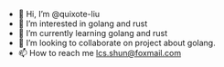- 👋 Hi, I’m @quixote-liu
- 👀 I’m interested in golang and rust
- 🌱 I’m currently learning golang and rust
- 💞️ I’m looking to collaborate on project about golang.
- 📫 How to reach me lcs.shun@foxmail.com

<!---
quixote-liu/quixote-liu is a ✨ special ✨ repository because its `README.md` (this file) appears on your GitHub profile.
You can click the Preview link to take a look at your changes.
--->
